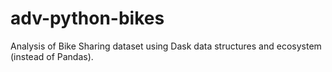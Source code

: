 # adv-python-bikes
Analysis of Bike Sharing dataset using Dask data structures and ecosystem (instead of Pandas).
